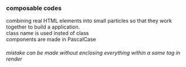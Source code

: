 ### composable codes
combining real HTML elements into small particles so that they work together to build a application. <Br>
class name is used insted of class <br>
components are made in PascalCase <br>

###### mistake can be made without enclosing everything within a same tag in render